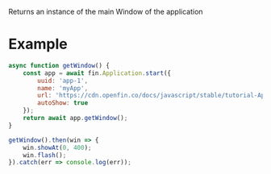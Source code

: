 Returns an instance of the main Window of the application
# Example
```js
async function getWindow() {
    const app = await fin.Application.start({
        uuid: 'app-1',
        name: 'myApp',
        url: 'https://cdn.openfin.co/docs/javascript/stable/tutorial-Application.getWindow.html',
        autoShow: true
    });
    return await app.getWindow();
}

getWindow().then(win => {
    win.showAt(0, 400);
    win.flash();
}).catch(err => console.log(err));
```
